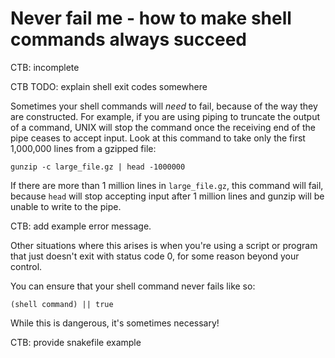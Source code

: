 # Never fail me - how to make shell commands always succeed

CTB: incomplete

CTB TODO: explain shell exit codes somewhere

Sometimes your shell commands will _need_ to fail, because of the way they
are constructed. For example, if you are using piping to truncate the
output of a command, UNIX will stop the command once the receiving end of
the pipe ceases to accept input. Look at this command to take only
the first 1,000,000 lines from a gzipped file:

```
gunzip -c large_file.gz | head -1000000 
```

If there are more than 1 million lines in `large_file.gz`, this command
will fail, because `head` will stop accepting input after 1 million lines
and gunzip will be unable to write to the pipe. 

CTB: add example error message.

Other situations where this arises is when you're using a script or
program that just doesn't exit with status code 0, for some reason
beyond your control.

You can ensure that your shell command never fails like so:
```
(shell command) || true
```

While this is dangerous, it's sometimes necessary!

CTB: provide snakefile example
